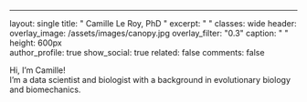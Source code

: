 ---
layout: single
title: " Camille Le Roy, PhD "
excerpt: " "
classes: wide
header:
  overlay_image: /assets/images/canopy.jpg
  overlay_filter: "0.3"
  caption: " "
  height: 600px  
author_profile: true
show_social: true
related: false
comments: false

Hi, I’m Camille!  
I’m a data scientist and biologist with a background in evolutionary biology and biomechanics.

